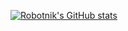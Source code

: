 

        
[![Robotnik's GitHub stats](https://github-readme-stats.vercel.app/api?username=Robotniks&show_icons=true&theme=jolly)](https://github.com/Robotniks)


